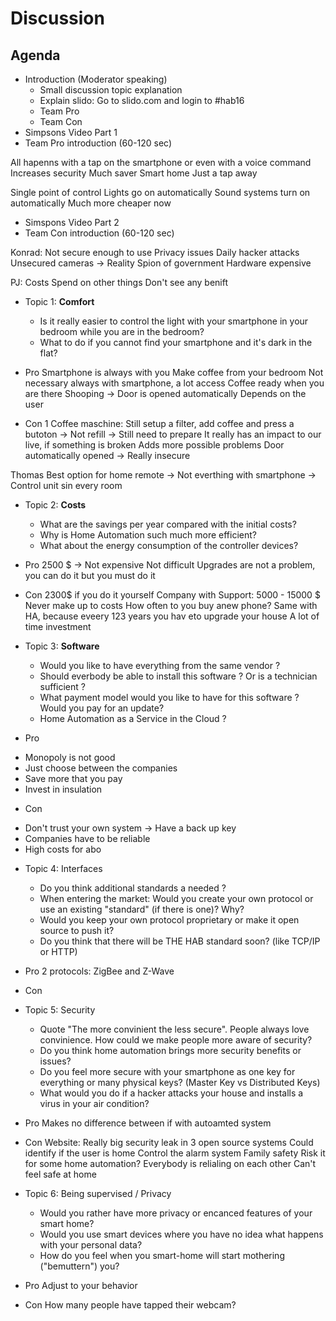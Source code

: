 # Discussion

## Agenda

* Introduction (Moderator speaking)
    * Small discussion topic explanation
    * Explain slido: Go to slido.com and login to #hab16
    * Team Pro
    * Team Con
* Simpsons Video Part 1
* Team Pro introduction (60-120 sec)

All hapenns with a tap on the smartphone or even with a voice command
Increases security
Much saver
Smart home 
Just a tap away

Single point of control
Lights go on automatically 
Sound systems turn on automatically
Much more cheaper now

* Simspons Video Part 2
* Team Con introduction (60-120 sec)

Konrad:
Not secure enough to use
Privacy issues
Daily hacker attacks
Unsecured cameras -> Reality 
Spion of government
Hardware expensive

PJ:
Costs
Spend on other things
Don't see any benift

* Topic 1: **Comfort**
    * Is it really easier to control the light with your smartphone in your bedroom while you are in the bedroom? 
    * What to do if you cannot find your smartphone and it's dark in the flat?

* Pro
Smartphone is always with you
Make coffee from your bedroom
Not necessary always with smartphone, a lot access
Coffee ready when you are there
Shooping -> Door is opened automatically
Depends on the user

		
* Con 1
Coffee maschine: Still setup a filter, add coffee and press a butoton -> Not refill -> Still need to prepare
It really has an impact to our live, if something is broken
Adds more possible problems
Door automatically opened -> Really insecure

Thomas
Best option for home remote
-> Not everthing with smartphone
-> Control unit sin every room
	
* Topic 2: **Costs**
    * What are the savings per year compared with the initial costs?
    * Why is Home Automation such much more efficient?
    * What about the energy consumption of the controller devices?
		
* Pro
2500 $ -> Not expensive
Not difficult 
Upgrades are not a problem, you can do it but you must do it
		
* Con
2300$ if you do it yourself
Company with Support: 5000 - 15000 $
Never make up to costs
How often to you buy anew phone? Same with HA, because eveery 123 years you hav eto upgrade your house
A lot of time investment
		
* Topic 3: **Software**
    * Would you like to have everything from the same vendor ? 
    * Should everbody be able to install this software ? Or is a technician sufficient ?
    * What payment model would you like to have for this software ? Would you pay for an update?
    * Home Automation as a Service in the Cloud ?
		
				
* Pro
- Monopoly is not good
- Just choose between the companies
- Save more that you pay
- Invest in insulation
		
* Con
- Don't trust your own system -> Have a back up key	
- Companies have to be reliable
- High costs for abo
		
* Topic 4: Interfaces
    * Do you think additional standards a needed ?
    * When entering the market: Would you create your own protocol or use an existing "standard" (if there is one)? Why?
    * Would you keep your own protocol proprietary or make it open source to push it?
    * Do you think that there will be THE HAB standard soon? (like TCP/IP or HTTP)
		
* Pro
2 protocols: ZigBee and Z-Wave
		
* Con
			
* Topic 5: Security
    * Quote "The more convinient the less secure". People always love convinience. How could we make people more aware of security? 
    * Do you think home automation brings more security benefits or issues?
	* Do you feel more secure with your smartphone as one key for everything or many physical keys? (Master Key vs Distributed Keys)
	* What would you do if a hacker attacks your house and installs a virus in your air condition?

* Pro
Makes no difference between if with autoamted system
		
* Con
Website: Really big security leak in 3 open source systems
Could identify if the user is home
Control the alarm system
Family safety
Risk it for some home automation?
Everybody is relialing on each other
Can't feel safe at home

* Topic 6: Being supervised / Privacy
    * Would you rather have more privacy or encanced features of your smart home?
	* Would you use smart devices where you have no idea what happens with your personal data?
	* How do you feel when you smart-home will start mothering ("bemuttern") you?

	
* Pro
Adjust to your behavior

		
* Con
How many people have tapped their webcam?
	